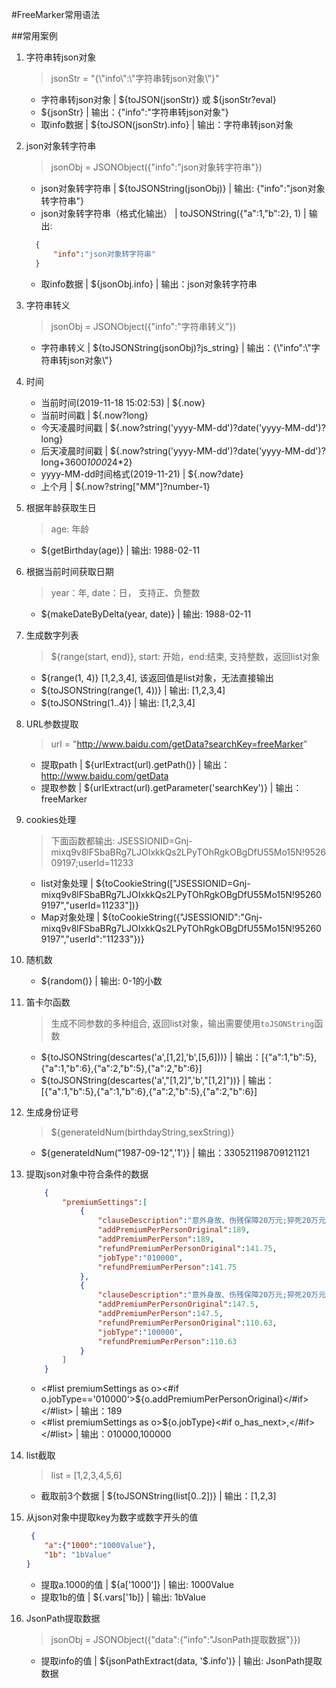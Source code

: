 #FreeMarker常用语法


##常用案例
1. 字符串转json对象
    > jsonStr = "{\\"info\\":\\"字符串转json对象\\"}" 
    - 字符串转json对象 | ${toJSON(jsonStr)} 或 ${jsonStr?eval}
    - ${jsonStr} | 输出：{"info":"字符串转json对象"}
    - 取info数据 | ${toJSON(jsonStr).info} | 输出：字符串转json对象   

2. json对象转字符串
    > jsonObj = JSONObject({"info":"json对象转字符串"})
    - json对象转字符串 | ${toJSONString(jsonObj)} | 输出: {"info":"json对象转字符串"}
    - json对象转字符串（格式化输出） | toJSONString({"a":1,"b":2}, 1) | 输出: 
     ```json
       {
           "info":"json对象转字符串"
       }
     ```
    - 取info数据 | ${jsonObj.info} | 输出：json对象转字符串
  
3. 字符串转义
    > jsonObj = JSONObject({"info":"字符串转义"})
    - 字符串转义 | ${toJSONString(jsonObj)?js_string} | 输出：{\\"info\":\\"字符串转json对象\\"}

4. 时间
    - 当前时间(2019-11-18 15:02:53) | ${.now}  
    - 当前时间戳 | ${.now?long} 
    - 今天凌晨时间戳 | ${.now?string('yyyy-MM-dd')?date('yyyy-MM-dd')?long}
    - 后天凌晨时间戳 | ${.now?string('yyyy-MM-dd')?date('yyyy-MM-dd')?long+3600*1000*24*2}
    - yyyy-MM-dd时间格式(2019-11-21) | ${.now?date}
    - 上个月 | ${.now?string["MM"]?number-1} 

5. 根据年龄获取生日
    > age: 年龄
    - ${getBirthday(age)} | 输出: 1988-02-11
    
6. 根据当前时间获取日期
    > year：年, date：日， 支持正、负整数
    - ${makeDateByDelta(year, date)} | 输出: 1988-02-11
    
7. 生成数字列表
    > ${range(start, end)}, start: 开始，end:结束, 支持整数，返回list对象
    - ${range(1, 4)} [1,2,3,4], 该返回值是list对象，无法直接输出
    - ${toJSONString(range(1, 4))} | 输出: [1,2,3,4]   
    - ${toJSONString(1..4)} | 输出: [1,2,3,4]  

8. URL参数提取
    > url = "http://www.baidu.com/getData?searchKey=freeMarker"
    - 提取path | ${urlExtract(url).getPath()} | 输出：http://www.baidu.com/getData
    - 提取参数 | ${urlExtract(url).getParameter('searchKey')} | 输出：freeMarker
                
9. cookies处理
    > 下面函数都输出: JSESSIONID=Gnj-mixq9v8lFSbaBRg7LJOIxkkQs2LPyTOhRgkOBgDfU55Mo15N!952609197;userId=11233
    - list对象处理 | ${toCookieString(["JSESSIONID=Gnj-mixq9v8lFSbaBRg7LJOIxkkQs2LPyTOhRgkOBgDfU55Mo15N!952609197","userId=11233"])}
    - Map对象处理 | ${toCookieString({"JSESSIONID":"Gnj-mixq9v8lFSbaBRg7LJOIxkkQs2LPyTOhRgkOBgDfU55Mo15N!952609197","userId":"11233"})}
    
10. 随机数
    - ${random()} | 输出: 0-1的小数

11. 笛卡尔函数
    > 生成不同参数的多种组合, 返回list对象，输出需要使用`toJSONString`函数
    - ${toJSONString(descartes('a',[1,2],'b',[5,6]))} | 输出：[{"a":1,"b":5},{"a":1,"b":6},{"a":2,"b":5},{"a":2,"b":6}]
    - ${toJSONString(descartes('a',"[1,2]",'b',"[1,2]"))} | 输出：[{"a":1,"b":5},{"a":1,"b":6},{"a":2,"b":5},{"a":2,"b":6}]

12. 生成身份证号
    > ${generateIdNum(birthdayString,sexString)}
    - ${generateIdNum("1987-09-12",'1')} | 输出：330521198709121121
    
13. 提取json对象中符合条件的数据
    ```json
        {
            "premiumSettings":[
                {
                    "clauseDescription":"意外身故、伤残保障20万元;猝死20万元;意外医疗保障2万元;意外住院津贴100元/天;",
                    "addPremiumPerPersonOriginal":189,
                    "addPremiumPerPerson":189,
                    "refundPremiumPerPersonOriginal":141.75,
                    "jobType":"010000",
                    "refundPremiumPerPerson":141.75
                },
                {
                    "clauseDescription":"意外身故、伤残保障20万元;猝死20万元;意外医疗保障2万元;意外住院津贴100元/天;",
                    "addPremiumPerPersonOriginal":147.5,
                    "addPremiumPerPerson":147.5,
                    "refundPremiumPerPersonOriginal":110.63,
                    "jobType":"100000",
                    "refundPremiumPerPerson":110.63
                }
            ]
        }
    
    ```
    - <#list premiumSettings as o><#if o.jobType=='010000'>${o.addPremiumPerPersonOriginal}</#if></#list> | 输出：189
    - <#list premiumSettings as o>${o.jobType}<#if o_has_next>,</#if></#list> | 输出：010000,100000
 
14. list截取
    > list = [1,2,3,4,5,6]
    - 截取前3个数据 | ${toJSONString(list[0..2])} | 输出：[1,2,3]
    
15. 从json对象中提取key为数字或数字开头的值
    ```json
     {
        "a":{"1000":"1000Value"},
        "1b": "1bValue"
    }
    ```
    - 提取a.1000的值 | ${a['1000']} | 输出: 1000Value
    - 提取1b的值 | ${.vars['1b]} | 输出: 1bValue
 
16. JsonPath提取数据
    > jsonObj = JSONObject({"data":{"info":"JsonPath提取数据"}})
    - 提取info的值 | ${jsonPathExtract(data, '$.info')} | 输出: JsonPath提取数据 
